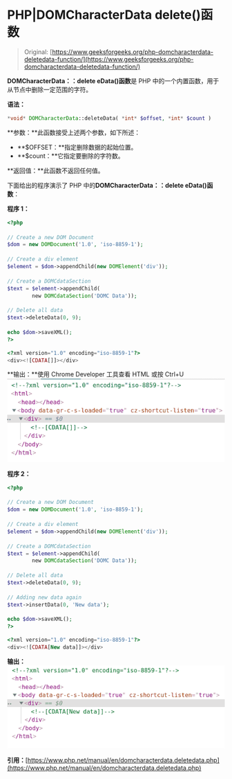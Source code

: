 # PHP|DOMCharacterData delete()函数

> Original: [https://www.geeksforgeeks.org/php-domcharacterdata-deletedata-function/](https://www.geeksforgeeks.org/php-domcharacterdata-deletedata-function/)

**DOMCharacterData：：delete eData()函数**是 PHP 中的一个内置函数，用于从节点中删除一定范围的字符。

**语法：**

```php
*void* DOMCharacterData::deleteData( *int* $offset, *int* $count )
```

**参数：**此函数接受上述两个参数，如下所述：

*   **$OFFSET：**指定删除数据的起始位置。
*   **$count：**它指定要删除的字符数。

**返回值：**此函数不返回任何值。

下面给出的程序演示了 PHP 中的**DOMCharacterData：：delete eData()函数**：

**程序 1：**

```php
<?php

// Create a new DOM Document
$dom = new DOMDocument('1.0', 'iso-8859-1');

// Create a div element
$element = $dom->appendChild(new DOMElement('div'));

// Create a DOMCdataSection 
$text = $element->appendChild(
        new DOMCdataSection('DOMC Data'));

// Delete all data
$text->deleteData(0, 9);

echo $dom->saveXML();
?>
```

```php
<?xml version="1.0" encoding="iso-8859-1"?>
<div><![CDATA[]]></div>
```

**输出：**使用 Chrome Developer 工具查看 HTML 或按 Ctrl+U
![](img/a68cf77042aae5df20f0cfacde488199.png)

**程序 2：**

```php
<?php

// Create a new DOM Document
$dom = new DOMDocument('1.0', 'iso-8859-1');

// Create a div element
$element = $dom->appendChild(new DOMElement('div'));

// Create a DOMCdataSection 
$text = $element->appendChild(
        new DOMCdataSection('DOMC Data'));

// Delete all data
$text->deleteData(0, 9);

// Adding new data again
$text->insertData(0, 'New data');

echo $dom->saveXML();
?>
```

```php
<?xml version="1.0" encoding="iso-8859-1"?>
<div><![CDATA[New data]]></div>
```

**输出：**
![](img/7615c3876d5defb7bfa33c902632a23a.png)

**引用：**[https://www.php.net/manual/en/domcharacterdata.deletedata.php](https://www.php.net/manual/en/domcharacterdata.deletedata.php)
